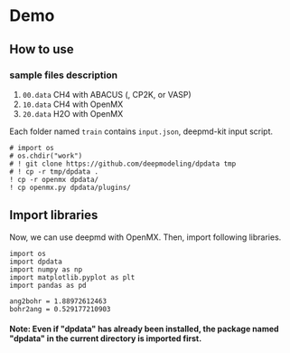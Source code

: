 # Demo

## How to use

### sample files description

1. `00.data` CH4 with ABACUS (, CP2K, or VASP)
1. `10.data` CH4 with OpenMX
1. `20.data` H2O with OpenMX

Each folder named `train` contains `input.json`, deepmd-kit input script.
```
# import os
# os.chdir("work")
# ! git clone https://github.com/deepmodeling/dpdata tmp
# ! cp -r tmp/dpdata .
! cp -r openmx dpdata/
! cp openmx.py dpdata/plugins/
```
## Import libraries
Now, we can use deepmd with OpenMX. Then, import following libraries.
```
import os
import dpdata
import numpy as np
import matplotlib.pyplot as plt
import pandas as pd

ang2bohr = 1.88972612463
bohr2ang = 0.529177210903
```
#### Note: Even if "dpdata" has already been installed, the package named "dpdata" in the current directory is imported first.